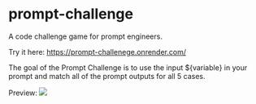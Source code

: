 # prompt-challenge

A code challenge game for prompt engineers.



Try it here:
https://prompt-challenege.onrender.com/

The goal of the Prompt Challenge is to use the input ${variable} in your prompt and match all of the prompt outputs for all 5 cases.

Preview:
<img src="https://github.com/japeshuta/prompt-challenge/assets/54607249/04ad68df-867b-47da-9399-4d418e5dabf4">

